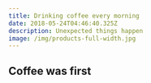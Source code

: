 ```yaml
---
title: Drinking coffee every morning
date: 2018-05-24T04:46:40.325Z
description: Unexpected things happen
image: /img/products-full-width.jpg
---
```

## Coffee was first

